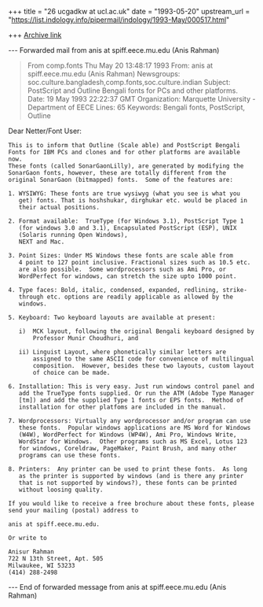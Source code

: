+++
title = "26 ucgadkw at ucl.ac.uk"
date = "1993-05-20"
upstream_url = "https://list.indology.info/pipermail/indology/1993-May/000517.html"

+++
[Archive link](https://list.indology.info/pipermail/indology/1993-May/000517.html)

--- Forwarded mail from anis at spiff.eece.mu.edu (Anis Rahman)

>From comp.fonts Thu May 20 13:48:17 1993
From: anis at spiff.eece.mu.edu (Anis Rahman)
Newsgroups: soc.culture.bangladesh,comp.fonts,soc.culture.indian
Subject: PostScript and Outline Bengali fonts for PCs and other platforms.
Date: 19 May 1993 22:22:37 GMT
Organization: Marquette University - Department of EECE
Lines: 65
Keywords: Bengali fonts, PostScript, Outline

Dear Netter/Font User:

	This is to inform that Outline (Scale able) and PostScript Bengali 
	Fonts for IBM PCs and clones and for other platforms are available now.
  	These fonts (called SonarGaonLilly), are generated by modifying the 
	SonarGaon fonts, however, these are totally different from the
	original SonarGaon (bitmapped) fonts.  Some of the features are:

	1. WYSIWYG: These fonts are true wysiwyg (what you see is what you 
	   get) fonts. That is hoshshukar, dirghukar etc. would be placed in 
	   their actual positions.

	2. Format available:  TrueType (for Windows 3.1), PostScript Type 1 
	   (for windows 3.0 and 3.1), Encapsulated PostScript (ESP), UNIX 
	   (Solaris running Open Windows), 
	   NEXT and Mac.

	3. Point Sizes: Under MS Windows these fonts are scale able from 
	   4 point to 127 point inclusive. Fractional sizes such as 10.5 etc. 
	   are also possible.  Some wordprocessors such as Ami Pro, or 
	   WordPerfect for windows, can stretch the size upto 1000 point.

	4. Type faces: Bold, italic, condensed, expanded, redlining, strike-
	   through etc. options are readily applicable as allowed by the 
	   windows.

	5. Keyboard: Two keyboard layouts are available at present: 

	   i)  MCK layout, following the original Bengali keyboard designed by 
	       Professor Munir Choudhuri, and 

	   ii) Linguist Layout, where phonetically similar letters are 
	       assigned to the same ASCII code for convenience of multilingual 
	       composition.  However, besides these two layouts, custom layout 
	       of choice can be made.

	6. Installation: This is very easy. Just run windows control panel and 
	   add the TrueType fonts supplied. Or run the ATM (Adobe Type Manager
	   [tm]) and add the supplied Type 1 fonts or EPS fonts.  Method of 
	   installation for other platfoms are included in the manual.

	7. Wordprocessors: Virtually any wordprocessor and/or program can use 
	   these fonts.  Popular windows applications are MS Word for Windows 
	   (W4W), WordPerfect for Windows (WP4W), Ami Pro, Windows Write, 
	   WordStar for Windows.  Other programs such as MS Excel, Lotus 123 
	   for windows, Coreldraw, PageMaker, Paint Brush, and many other 
	   programs can use these fonts.

	8. Printers:  Any printer can be used to print these fonts.  As long 
	   as the printer is supported by windows (and is there any printer 
	   that is not supported by windows?), these fonts can be printed 
	   without loosing quality.

	If you would like to receive a free brochure about these fonts, please 
	send your mailing (postal) address to 

	anis at spiff.eece.mu.edu. 

	Or write to 

	Anisur Rahman
	722 N 13th Street, Apt. 505
	Milwaukee, WI 53233
	(414) 288-2498



--- End of forwarded message from anis at spiff.eece.mu.edu (Anis Rahman)






